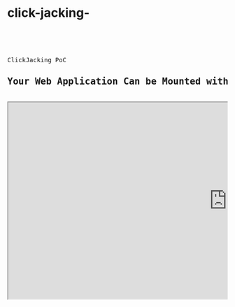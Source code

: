 # click-jacking-
<pre lang="JavaScript" line="1">
<html>
<head>
<title>ClickJacking PoC</title>
</head>
ClickJacking PoC
<h2>Your Web Application Can be Mounted within an iFrame which makes it vulnerable to ClickJacking!</h2>
<iframe src="https://ADDURLHERE/" height="450" width="1000"></iframe>
</body>
</html>
</pre>
